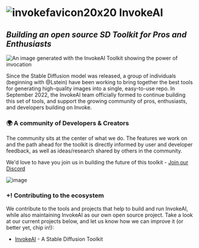 # ![invokefavicon20x20](https://user-images.githubusercontent.com/31807370/194769194-7626e180-aae5-43af-8e72-378c4e5dc097.png) Invoke**AI** 
## *Building an open source SD Toolkit for Pros and Enthusiasts* 

![An image generated with the InvokeAI Toolkit showing the power of invocation](https://user-images.githubusercontent.com/31807370/227003722-e88bcea7-2227-414e-a4dd-9a54cc880acd.png)

Since the Stable Diffusion model was released, a group of individuals (beginning with @Lstein) have been working to bring together the best tools for generating high-quality images into a single, easy-to-use repo. In September 2022, the InvokeAI team officially formed to continue building this set of tools, and support the growing community of pros, enthusiasts, and developers building on Invoke.

### 🌍 A community of Developers & Creators

The community sits at the center of what we do. The features we work on and the path ahead for the toolkit is directly informed by user and developer feedback, as well as ideas/research shared by others in the community.

We'd love to have you join us in building the future of this toolkit -
[Join our Discord](https://discord.gg/ZmtBAhwWhy)

![image](https://user-images.githubusercontent.com/31807370/194769306-e606fc57-f8d6-45d6-8083-7d2e0ffb33b1.png)


### **+!** Contributing to the ecosystem

We contribute to the tools and projects that help to build and run InvokeAI, while also maintaining InvokeAI as our own open source project. Take a look at our current projects below, and let us know how we can improve it (or better yet, chip in!):

- [InvokeAI](https://github.com/invoke-ai/InvokeAI) - A Stable Diffusion Toolkit
